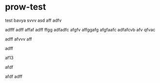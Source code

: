 # prow-test
test
bavya
svvv
asd
aff
adfv

adfff
adff
affaf
adff
ffgg
adfadfc
afgfv
affggafg
afgfaafc
adfafcvb
afv
qfvac

adff
afvvv
aff

adff


af13


afdf

afdf
adff
